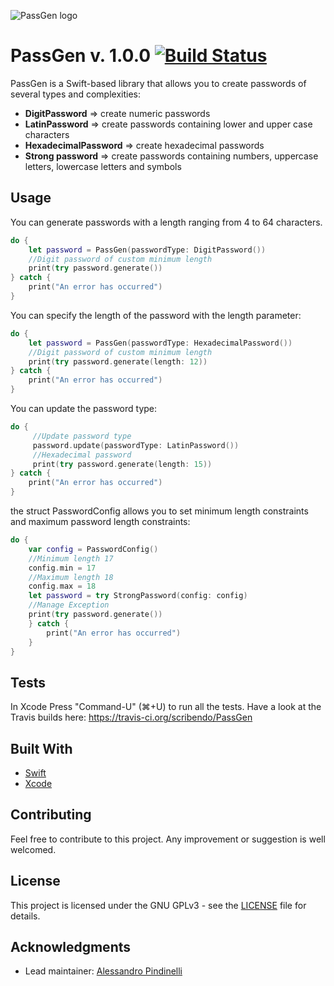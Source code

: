 ![PassGen logo](https://i.imgur.com/Dc3itmD.jpg)

# PassGen v. 1.0.0 [![Build Status](https://travis-ci.org/scribendo/PassGen.svg?branch=master)](https://travis-ci.org/scribendo/PassGen)

PassGen is a Swift-based library that allows you to create passwords of several types and complexities:
* **DigitPassword** => create numeric passwords
* **LatinPassword** => create passwords containing lower and upper case characters
* **HexadecimalPassword** => create hexadecimal passwords
* **Strong password** => create passwords containing numbers, uppercase letters, lowercase letters and symbols

##  Usage
You can generate passwords with a length ranging from 4 to 64 characters. 
```swift
do {
    let password = PassGen(passwordType: DigitPassword())
    //Digit password of custom minimum length
    print(try password.generate())
} catch {
    print("An error has occurred")
}
```
You can specify the length of the password with the length parameter:
```swift
do {
    let password = PassGen(passwordType: HexadecimalPassword())
    //Digit password of custom minimum length
    print(try password.generate(length: 12))
} catch {
    print("An error has occurred")
}
```
You can update the password type:
```swift
do {
	 //Update password type
	 password.update(passwordType: LatinPassword())
	 //Hexadecimal password
	 print(try password.generate(length: 15))
} catch {
    print("An error has occurred")
}
```
the struct PasswordConfig allows you to set minimum length constraints and maximum password length constraints:
```swift
do {
	var config = PasswordConfig()
	//Minimum length 17
	config.min = 17
	//Maximum length 18
	config.max = 18
	let password = try StrongPassword(config: config)
	//Manage Exception
	print(try password.generate())
	} catch {
	    print("An error has occurred")
    }
}
```
## Tests

In Xcode Press "Command-U" (⌘+U) to run all the tests. Have a look at the Travis builds here: https://travis-ci.org/scribendo/PassGen

## Built With

* [Swift](https://swift.org/)
* [Xcode](https://developer.apple.com/xcode/)

## Contributing

Feel free to contribute to this project. Any improvement or suggestion is well welcomed.

## License

This project is licensed under the GNU GPLv3 - see the [LICENSE](LICENSE) file for details.

## Acknowledgments

* Lead maintainer: [Alessandro Pindinelli](https://github.com/pindinelli)

